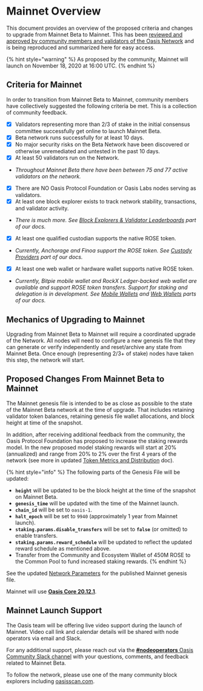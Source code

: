 # Mainnet Overview

This document provides an overview of the proposed criteria and changes to upgrade from Mainnet Beta to Mainnet. This has been [reviewed and approved by community members and validators of the Oasis Network](https://github.com/oasisprotocol/community-forum/issues/1) and is being reproduced and summarized here for easy access.

{% hint style="warning" %}
As proposed by the community, Mainnet will launch on November 18, 2020 at 16:00 UTC.
{% endhint %}

## Criteria for Mainnet

In order to transition from Mainnet Beta to Mainnet, community members have collectively suggested the following criteria be met. This is a collection of community feedback.

* [x]  Validators representing more than 2/3 of stake in the initial consensus committee successfully get online to launch Mainnet Beta.
* [x]  Beta network runs successfully for at least 10 days.
* [x]  No major security risks on the Beta Network have been discovered or otherwise unremediated and untested in the past 10 days.
* [x]  At least 50 validators run on the Network.
  * _Throughout Mainnet Beta there have been between 75 and 77 active validators on the network._
* [x]  There are NO Oasis Protocol Foundation or Oasis Labs nodes serving as validators.
* [x]  At least one block explorer exists to track network stability, transactions, and validator activity.
  * _There is much more. See_ [_Block Explorers & Validator Leaderboards_](https://docs.oasis.dev/general/community-resources/community-made-resources#block-explorers-validator-leaderboards) _part of our docs._
* [x]  At least one qualified custodian supports the native ROSE token.
  * _Currently, Anchorage and Finoa support the ROSE token. See_ [_Custody Providers_](https://docs.oasis.dev/general/use-your-tokens/holding-tokens/custody-providers) _part of our docs._
* [x]  At least one web wallet or hardware wallet supports native ROSE token.
  * _Currently, Bitpie mobile wallet and RockX Ledger-backed web wallet are available and support ROSE token transfers. Support for staking and delegation is in development. See_ [_Mobile Wallets_](https://docs.oasis.dev/general/use-your-tokens/mobile-wallets) _and_ [_Web Wallets_](https://docs.oasis.dev/general/use-your-tokens/web-wallets) _parts of our docs._

## Mechanics of Upgrading to Mainnet

Upgrading from Mainnet Beta to Mainnet will require a coordinated upgrade of the Network. All nodes will need to configure a new genesis file that they can generate or verify independently and reset/archive any state from Mainnet Beta. Once enough \(representing 2/3+ of stake\) nodes have taken this step, the network will start.

## Proposed Changes From Mainnet Beta to Mainnet

The Mainnet genesis file is intended to be as close as possible to the state of the Mainnet Beta network at the time of upgrade. That includes retaining validator token balances, retaining genesis file wallet allocations, and block height at time of the snapshot.

In addition, after receiving additional feedback from the community, the Oasis Protocol Foundation has proposed to increase the staking rewards model. In the new proposed model staking rewards will start at 20% \(annualized\) and range from 20% to 2% over the first 4 years of the network \(see more in updated [Token Metrics and Distribution](https://docs.oasis.dev/oasis-network-primer/token-metrics-and-distribution) doc\).

{% hint style="info" %}
The following parts of the Genesis File will be updated:

* **`height`** will be updated to be the block height at the time of the snapshot on Mainnet Beta.
* **`genesis_time`** will be updated with the time of the Mainnet launch.
* **`chain_id`** will be set to `oasis-1`.
* **`halt_epoch`** will be set to `9940` \(approximately 1 year from Mainnet launch\).
* **`staking.params.disable_transfers`** will be set to **`false`** \(or omitted\) to enable transfers.
* **`staking.params.reward_schedule`** will be updated to reflect the updated reward schedule as mentioned above.
* Transfer from the Community and Ecosystem Wallet of 450M ROSE to the Common Pool to fund increased staking rewards.
{% endhint %}

See the updated [Network Parameters](../oasis-network/network-parameters.md) for the published Mainnet genesis file.

Mainnet will use [**Oasis Core 20.12.1**](https://github.com/oasisprotocol/oasis-core/releases/tag/v20.12.1).

## Mainnet Launch Support

The Oasis team will be offering live video support during the launch of Mainnet. Video call link and calendar details will be shared with node operators via email and Slack.

For any additional support, please reach out via the [**\#nodeoperators** Oasis Community Slack channel](../oasis-network/connect-with-us.md) with your questions, comments, and feedback related to Mainnet Beta.

To follow the network, please use one of the many community block explorers including [oasisscan.com](https://www.oasisscan.com/). 

